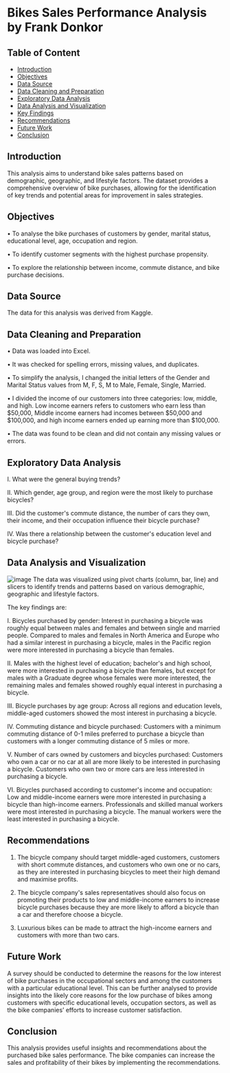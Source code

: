 # Bikes Sales Performance Analysis by Frank Donkor



## Table of Content
- [Introduction](#Introduction)
- [Objectives](#objectives)
- [Data Source](#data-source)
- [Data Cleaning and Preparation](#data-cleaning-and-preparation)
- [Exploratory Data Analysis](#exploratory-data-analysis)
- [Data Analysis and Visualization](#Data-Analysis-and-Visualization)
- [Key Findings](#Key-Findings)
- [Recommendations](#recommendations)
- [Future Work](#future-work)
- [Conclusion](#conclusion)

## Introduction
This analysis aims to understand bike sales patterns based on demographic, geographic, and lifestyle factors. The dataset provides a comprehensive overview of bike purchases, allowing for the identification of key trends and potential areas for improvement in sales strategies.

## Objectives
•	To analyse the bike purchases of customers by gender, marital status, educational level, age, occupation and region.

•	To identify customer segments with the highest purchase propensity.

•	To explore the relationship between income, commute distance, and bike purchase decisions.

## Data Source
The data for this analysis was derived from Kaggle.

## Data Cleaning and Preparation
•	Data was loaded into Excel.

•	It was checked for spelling errors, missing values, and duplicates.

•	To simplify the analysis, I changed the initial letters of the Gender and Marital Status values from M, F, S, M to Male, Female, Single, Married.

•	I divided the income of our customers into three categories: low, middle, and high.
Low income earners refers to customers who earn less than $50,000, Middle income earners had incomes between $50,000 and $100,000, and high income earners ended up earning more than $100,000.

•	The data was found to be clean and did not contain any missing values or errors.

## Exploratory Data Analysis
I.	What were the general buying trends?

II.	Which gender, age group, and region were the most likely to purchase bicycles?

III.	Did the customer's commute distance, the number of cars they own, their income, and their occupation influence their bicycle purchase?

IV.	Was there a relationship between the customer's education level and bicycle purchase?

## Data Analysis and Visualization
![image](https://github.com/user-attachments/assets/51d647aa-fae2-4c05-a8cd-37d869dd430d)
The data was visualized using pivot charts (column, bar, line) and slicers to identify trends and patterns based on various demographic, geographic and lifestyle factors.

The key findings are: 

I.	Bicycles purchased by gender: Interest in purchasing a bicycle was roughly equal between males and females and between single and married people. Compared to males and females in North America and Europe who had a similar interest in purchasing a bicycle, males in the Pacific region were more interested in purchasing a bicycle than females.

II.	Males with the highest level of education; bachelor's and high school, were more interested in purchasing a bicycle than females, but except for males with a Graduate degree whose females were more interested, the remaining males and females showed roughly equal interest in purchasing a bicycle.

III.	Bicycle purchases by age group: Across all regions and education levels, middle-aged customers showed the most interest in purchasing a bicycle.

IV.	Commuting distance and bicycle purchased: Customers with a minimum commuting distance of 0-1 miles preferred to purchase a bicycle than customers with a longer commuting distance of 5 miles or more.

V.	Number of cars owned by customers and bicycles purchased: Customers who own a car or no car at all are more likely to be interested in purchasing a bicycle. Customers who own two or more cars are less interested in purchasing a bicycle.

VI.	Bicycles purchased according to customer's income and occupation: Low and middle-income earners were more interested in purchasing a bicycle than high-income earners. Professionals and skilled manual workers were most interested in purchasing a bicycle. The manual workers were the least interested in purchasing a bicycle.

## Recommendations
1.	The bicycle company should target middle-aged customers, customers with short commute distances, and customers who own one or no cars, as they are interested in purchasing bicycles to meet their high demand and maximise profits.
  
2.	The bicycle company's sales representatives should also focus on promoting their products to low and middle-income earners to increase bicycle purchases because they are more likely to afford a bicycle than a car and therefore choose a bicycle.
   
3.	Luxurious bikes can be made to attract the high-income earners and customers with more than two cars.

## Future Work
A survey should be conducted to determine the reasons for the low interest of bike purchases in the occupational sectors and among the customers with a particular educational level. This can be further analysed to provide insights into the likely core reasons for the low purchase of bikes among customers with specific educational levels, occupation sectors, as well as the bike companies’ efforts to increase customer satisfaction.

## Conclusion
This analysis provides useful insights and recommendations about the purchased bike sales performance. The bike companies can increase the sales and profitability of their bikes by implementing the recommendations. 


